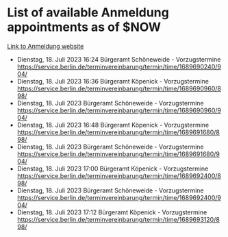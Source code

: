 # List of available Anmeldung appointments as of $NOW
[Link to Anmeldung website](https://service.berlin.de/terminvereinbarung/termin/tag.php?termin=1&anliegen[]=120686&dienstleisterlist=122210,122217,327316,122219,327312,122227,327314,122231,327346,122243,327348,122254,122252,329742,122260,329745,122262,329748,122271,327278,122273,327274,122277,327276,330436,122280,327294,122282,327290,122284,327292,122291,327270,122285,327266,122286,327264,122296,327268,150230,329760,122297,327286,122294,327284,122312,329763,122314,329775,122304,327330,122311,327334,122309,327332,317869,122281,327352,122279,329772,122283,122276,327324,122274,327326,122267,329766,122246,327318,122251,327320,122257,327322,122208,327298,122226,327300&herkunft=http%3A%2F%2Fservice.berlin.de%2Fdienstleistung%2F120686%2F)
- Dienstag, 18. Juli 2023 16:24 Bürgeramt Schöneweide - Vorzugstermine https://service.berlin.de/terminvereinbarung/termin/time/1689690240/904/
- Dienstag, 18. Juli 2023 16:36 Bürgeramt Köpenick - Vorzugstermine https://service.berlin.de/terminvereinbarung/termin/time/1689690960/898/
- Dienstag, 18. Juli 2023  Bürgeramt Schöneweide - Vorzugstermine https://service.berlin.de/terminvereinbarung/termin/time/1689690960/904/
- Dienstag, 18. Juli 2023 16:48 Bürgeramt Köpenick - Vorzugstermine https://service.berlin.de/terminvereinbarung/termin/time/1689691680/898/
- Dienstag, 18. Juli 2023  Bürgeramt Schöneweide - Vorzugstermine https://service.berlin.de/terminvereinbarung/termin/time/1689691680/904/
- Dienstag, 18. Juli 2023 17:00 Bürgeramt Köpenick - Vorzugstermine https://service.berlin.de/terminvereinbarung/termin/time/1689692400/898/
- Dienstag, 18. Juli 2023  Bürgeramt Schöneweide - Vorzugstermine https://service.berlin.de/terminvereinbarung/termin/time/1689692400/904/
- Dienstag, 18. Juli 2023 17:12 Bürgeramt Köpenick - Vorzugstermine https://service.berlin.de/terminvereinbarung/termin/time/1689693120/898/
